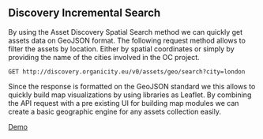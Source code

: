 Discovery Incremental Search
----------------------------

By using the Asset Discovery Spatial Search method we can quickly get assets data on GeoJSON format. The following request method allows to filter the assets by location. Either by spatial coordinates or simply by providing the name of the cities involved in the OC project.

```GET http://discovery.organicity.eu/v0/assets/geo/search?city=london```

Since the response is formatted on the GeoJSON standard we this allows to quickly build map visualizations by using libraries as Leaflet. By combining the API request with a pre existing UI for building map modules we can create a basic geographic engine for any assets collection easily.

[Demo](http://codepen.io/pral2a/pen/NRgakY)